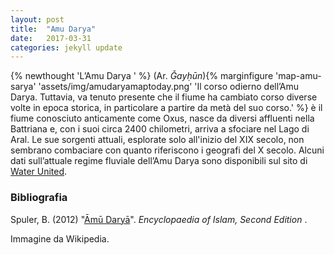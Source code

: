 ```yaml
---
layout: post
title:  "Amu Darya"
date:   2017-03-31
categories: jekyll update
---
```


{% newthought 'L’Amu Darya ' %} (Ar. *Ǧayḥūn*){% marginfigure 'map-amu-sarya' 'assets/img/amudaryamaptoday.png' 'Il corso odierno dell’Amu Darya. Tuttavia, va tenuto presente che il fiume ha cambiato corso diverse volte in epoca storica, in particolare a partire da metà del suo corso.' %} è il fiume conosciuto anticamente come Oxus, nasce da diversi affluenti nella Battriana e, con i suoi circa 2400 chilometri, arriva a sfociare nel Lago di Aral. <!--more-->  Le sue sorgenti attuali, esplorate solo all'inizio del XIX secolo, non sembrano combaciare con quanto riferiscono i geografi del X secolo. 
Alcuni dati sull’attuale regime fluviale dell’Amu Darya sono disponibili sul sito di [Water United](http://www.waterunites-ca.org/themes/29-the-amu-darya-and-the-syr-darya-central-asia-s-lifelines.html).

### Bibliografia
Spuler, B. (2012) "[Āmū Daryā](http://dx.doi.org/10.1163/1573-3912_islam_COM_0051)". *Encyclopaedia of Islam, Second Edition* .

Immagine da Wikipedia.